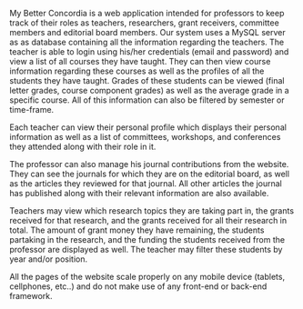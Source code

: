 My Better Concordia is a web application intended for professors to keep track of their roles as teachers, researchers, grant receivers, committee members and editorial board members. Our system uses a MySQL server as as database containing all the information regarding the teachers. The teacher is able to login using his/her credentials (email and password) and view a list of all courses they have taught. They can then view course information regarding these courses as well as the profiles of all the students they have taught. Grades of these students can be viewed (final letter grades, course component grades) as well as the average grade in a specific course. All of this information can also be filtered by semester or time-frame.

 Each teacher can view their personal profile which displays their personal information as well as a list of committees, workshops,  and conferences they attended along with their role in it. 

The professor can also manage his journal contributions from the website. They can see the journals for which they are on the editorial board, as well as the articles they reviewed for that journal. All other articles the journal has published along with their relevant information are also available. 

Teachers may view which research topics they are taking part in, the grants received for that research, and the grants received for all their research in total. The amount of grant money they have remaining, the students partaking in the research, and the funding the students received from the professor are displayed as well. The teacher may filter these students by year and/or position. 

All the pages of the website scale properly on any mobile device (tablets, cellphones, etc..) and do not make use of any front-end or back-end framework. 

